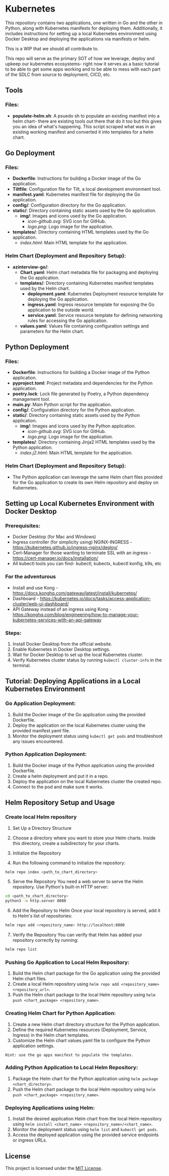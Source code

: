 # Kubernetes

This repository contains two applications, one written in Go and the other in Python, along with Kubernetes manifests for deploying them. Additionally, it includes instructions for setting up a local Kubernetes environment using Docker Desktop and deploying the applications via manifests or helm.

This is a WIP that we should all contribute to.

This repo will serve as the primary SOT of how we leverage, deploy and upkeep our kubernetes ecosystems- right now it serves as a basic tutorial to be able to get some apps working and to be able to mess with each part of the SDLC from source to deployment, CICD, etc.

## Tools
### Files:
- **populate-helm.sh**: A psuedo sh to populate an existing manifest into a helm chart- there are existing tools out there that do it too but this gives you an idea of what's happening. This script scraped what was in an existing working manifest and converted it into templates for a helm chart.

## Go Deployment

### Files:
- **Dockerfile**: Instructions for building a Docker image of the Go application.
- **Tiltfile**: Configuration file for Tilt, a local development environment tool.
- **manifest.yaml**: Kubernetes manifest file for deploying the Go application.
- **config/**: Configuration directory for the Go application.
- **static/**: Directory containing static assets used by the Go application.
  - **img/**: Images and icons used by the Go application.
    - *icon-github.svg*: SVG icon for GitHub.
    - *logo.png*: Logo image for the application.
- **templates/**: Directory containing HTML templates used by the Go application.
  - *index.html*: Main HTML template for the application.

### Helm Chart (Deployment and Repository Setup):
- **azinterview-go/**:
  - **Chart.yaml**: Helm chart metadata file for packaging and deploying the Go application.
  - **templates/**: Directory containing Kubernetes manifest templates used by the Helm chart.
    - **deployment.yaml**: Kubernetes Deployment resource template for deploying the Go application.
    - **ingress.yaml**: Ingress resource template for exposing the Go application to the outside world.
    - **service.yaml**: Service resource template for defining networking rules for accessing the Go application.
  - **values.yaml**: Values file containing configuration settings and parameters for the Helm chart.

## Python Deployment

### Files:
- **Dockerfile**: Instructions for building a Docker image of the Python application.
- **pyproject.toml**: Project metadata and dependencies for the Python application.
- **poetry.lock**: Lock file generated by Poetry, a Python dependency management tool.
- **main.py**: Main Python script for the application.
- **config/**: Configuration directory for the Python application.
- **static/**: Directory containing static assets used by the Python application.
  - **img/**: Images and icons used by the Python application.
    - *icon-github.svg*: SVG icon for GitHub.
    - *logo.png*: Logo image for the application.
- **templates/**: Directory containing Jinja2 HTML templates used by the Python application.
  - *index.j2.html*: Main HTML template for the application.

### Helm Chart (Deployment and Repository Setup):
- The Python application can leverage the same Helm chart files provided for the Go application to create its own Helm repository and deploy on Kubernetes.

## Setting up Local Kubernetes Environment with Docker Desktop

### Prerequisites:
- Docker Desktop (for Mac and Windows)
- Ingress controller (for simplicity using) NGINX-INGRESS - https://kubernetes.github.io/ingress-nginx/deploy/
- Cert-Manager for those wanting to terminate SSL with an ingress - https://cert-manager.io/docs/installation/
- All kubectl tools you can find- kubectl, kubectx, kubectl konfig, k9s, etc

### For the adventurous
- Install and use Kong - https://docs.konghq.com/gateway/latest/install/kubernetes/
- Dashboard - https://kubernetes.io/docs/tasks/access-application-cluster/web-ui-dashboard/
- API Gateway instead of an ingress using Kong - https://konghq.com/blog/engineering/how-to-manage-your-kubernetes-services-with-an-api-gateway

### Steps:
1. Install Docker Desktop from the official website.
2. Enable Kubernetes in Docker Desktop settings.
3. Wait for Docker Desktop to set up the local Kubernetes cluster.
4. Verify Kubernetes cluster status by running `kubectl cluster-info` in the terminal.

## Tutorial: Deploying Applications in a Local Kubernetes Environment

### Go Application Deployment:
1. Build the Docker image of the Go application using the provided Dockerfile.
2. Deploy the application on the local Kubernetes cluster using the provided manifest.yaml file.
3. Monitor the deployment status using `kubectl get pods` and troubleshoot any issues encountered.

### Python Application Deployment:
1. Build the Docker image of the Python application using the provided Dockerfile.
2. Create a helm deployment and put it in a repo.
3. Deploy the application on the local Kubernetes cluster the created repo.
4. Connect to the pod and make sure it works.

## Helm Repository Setup and Usage

### Create local Helm repository
1. Set Up a Directory Structure
2. Choose a directory where you want to store your Helm charts. Inside this directory, create a subdirectory for your charts.

3. Initialize the Repository
4. Run the following command to initialize the repository:
```bash
helm repo index <path_to_chart_directory>
```

5. Serve the Repository
You need a web server to serve the Helm repository. Use Python's built-in HTTP server:
```bash
cd <path_to_chart_directory>
python3 -m http.server 8080
```
6. Add the Repository to Helm
Once your local repository is served, add it to Helm's list of repositories:
```bash
helm repo add <repository_name> http://localhost:8080
```

7. Verify the Repository
You can verify that Helm has added your repository correctly by running:
```bash
helm repo list
```

### Pushing Go Application to Local Helm Repository:
1. Build the Helm chart package for the Go application using the provided Helm chart files.
2. Create a local Helm repository using `helm repo add <repository_name> <repository_url>`.
3. Push the Helm chart package to the local Helm repository using `helm push <chart_package> <repository_name>`.

### Creating Helm Chart for Python Application:
1. Create a new Helm chart directory structure for the Python application.
2. Define the required Kubernetes resources (Deployment, Service, Ingress) in the Helm chart templates.
3. Customize the Helm chart values.yaml file to configure the Python application settings.
```
Hint: use the go apps manifest to populate the templates.
```
### Adding Python Application to Local Helm Repository:
1. Package the Helm chart for the Python application using `helm package <chart_directory>`.
2. Push the Helm chart package to the local Helm repository using `helm push <chart_package> <repository_name>`.

### Deploying Applications using Helm:
1. Install the desired application Helm chart from the local Helm repository using `helm install <chart_name> <repository_name>/<chart_name>`.
2. Monitor the deployment status using `helm list` and `kubectl get pods`.
3. Access the deployed application using the provided service endpoints or ingress URLs.

## License

This project is licensed under the [MIT License](LICENSE).
